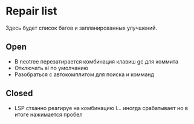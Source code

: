 # Repair list

Здесь будет список багов и запланированных улучшений.


## Open

- В neotree перезатирается комбинация клавиш gc для коммита
- Отключать ai по умолчанию
- Разобраться с автокомплитом для поиска и комманд



## Closed
- LSP стsанно реагируе на комбинацию <leader>l... иногда срабатывает но в итоге нажимается пробел


